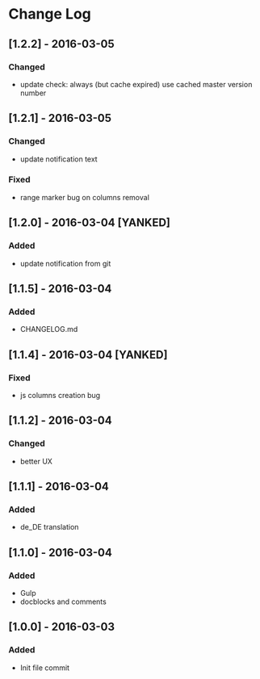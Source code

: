 # Change Log

## [1.2.2] - 2016-03-05
### Changed
- update check: always (but cache expired) use cached master version number

## [1.2.1] - 2016-03-05
### Changed
- update notification text

### Fixed
- range marker bug on columns removal

## [1.2.0] - 2016-03-04 [YANKED]
### Added
- update notification from git

## [1.1.5] - 2016-03-04
### Added
- CHANGELOG.md

## [1.1.4] - 2016-03-04 [YANKED]
### Fixed
- js columns creation bug

## [1.1.2] - 2016-03-04
### Changed
- better UX

## [1.1.1] - 2016-03-04
### Added
- de_DE translation

## [1.1.0] - 2016-03-04
### Added
- Gulp
- docblocks and comments

## [1.0.0] - 2016-03-03
### Added
- Init file commit
